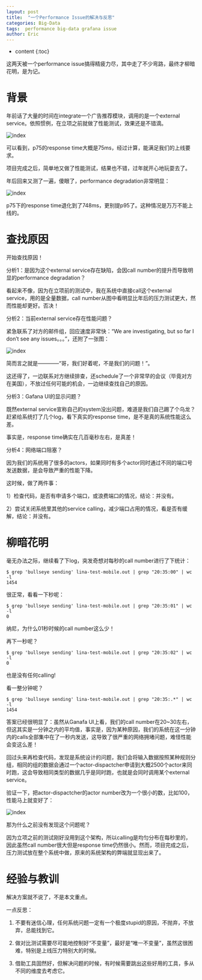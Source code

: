 ```yaml
---
layout: post
title:  "一个Performance Issue的解决与反思"
categories: Big-Data
tags:  performance big-data grafana issue
author: Eric
---
```


* content
{:toc}

这两天被一个performance issue搞得精疲力尽，其中走了不少弯路，最终才柳暗花明，是为记。

# 背景

年前话了大量的时间在integrate一个广告推荐模块，调用的是一个external service。依照惯例，在立项之前就做了性能测试，效果还是不错滴。

![index](http://static.zybuluo.com/comeon0r/dulolwh47ytb1tre05ie9joj/image001.png)

可以看到，p75的response time大概是75ms，经过计算，能满足我们的上线要求。

项目完成之后，简单地又做了性能测试，结果也不错，过年就开心地玩耍去了。

年后回来又测了一遍，傻眼了，performance degradation非常明显：

![index](http://static.zybuluo.com/comeon0r/m1diqob5o7c5lx6m0barzcgx/image006.png)

p75下的response time退化到了748ms，更别提p95了。这种情况是万万不能上线的。

# 查找原因

开始查找原因！

分析1：是因为这个external service存在缺陷，会因call number的提升而导致明显的performance degradation？

看起来不像，因为在立项前的测试中，我在系统中直接call这个external service，用的是全量数据，call number从图中看明显比年后的压力测试更大，然而性能却更好。否决！

分析2：当前external service存在性能问题？

紧急联系了对方的邮件组，回应速度非常快：“We are investigating, but so far I don’t see any issues。。。”，还附了一张图：

![index](http://static.zybuluo.com/comeon0r/ckx6vth6xdx67ntdxaj2vxat/image005.png)

简而言之就是————“哥，我们好着呢，不是我们的问题！”。

这还得了，一边联系对方继续排查，还schedule了一个非常早的会议（毕竟对方在美国），不放过任何可能的机会，一边继续查找自己的原因。

分析3：Gafana UI的显示问题？

既然external service宣称自己的system没出问题，难道是我们自己踢了个乌龙？赶紧给系统打了几个log，看下真实的response time，是不是真的系统性能这么差。

事实是，response time确实在几百毫秒左右，是真差！

分析4：网络端口阻塞？

因为我们的系统用了很多的actors，如果同时有多个actor同时通过不同的端口号发送数据，是会导致严重的性能下降。

这时候，做了两件事：

1）检查代码，是否有申请多个端口，或浪费端口的情况，结论：并没有。

2）尝试关闭系统里其他的service calling，减少端口占用的情况，看是否有缓解，结论：并没有。

# 柳暗花明

毫无办法之际，继续看了下log，突发奇想对每秒的call number进行了下统计：

```
$ grep 'bullseye sending' lina-test-mobile.out | grep "20:35:00" | wc -l
1454
```

很正常，看看一下秒呢：

```
$ grep 'bullseye sending' lina-test-mobile.out | grep "20:35:01" | wc -l
0
```

纳尼，为什么01秒时候的call number这么少！

再下一秒呢？

```
$ grep 'bullseye sending' lina-test-mobile.out | grep "20:35:02" | wc -l
0
```

也是没有任何calling!

看一整分钟呢？

```
$ grep 'bullseye sending' lina-test-mobile.out | grep "20:35:.*" | wc -l
1454
```

答案已经很明显了：虽然从Ganafa UI上看，我们的call number在20~30左右，但这其实是一分钟之内的平均值，事实是，因为某种原因，我们的系统在这一分钟内的calls全部集中在了一秒内发送，这导致了很严重的网络拥堵问题，难怪性能会变这么差！

回过头来再检查代码，发现是系统设计的问题，我们会将输入数据按照某种规则分组，相同的组的数据会通过一个actor-dispactcher申请到大概2500个actor来同时跑，这会导致相同类型的数据几乎是同时跑，也就是会同时调用某个external service。

验证一下，把actor-dispactcher的actor number改为一个很小的数，比如100，性能马上就变好了：

![index](http://static.zybuluo.com/comeon0r/ou6getnxukxle68zxa7gg4by/Screen%20Shot%202018-03-10%20at%204.18.18%20PM.png)

那为什么之前没有发现这个问题呢？

因为立项之前的测试刚好没用到这个架构，所以calling是均匀分布在每秒里的，因此虽然call number很大但是response time仍然很小。然而，项目完成之后，压力测试放在整个系统中做，原来的系统架构的弊端就显现出来了。

# 经验与教训

解决方案就不说了，不是本文重点。

一点反思：

1. 不要有迷信心理，任何系统问题一定有一个极度stupid的原因，不抛弃，不放弃，总能找到它。

2. 做对比测试需要尽可能地控制好“不变量”，最好是“唯一不变量”，虽然这很困难，特别是上线压力特别大的时候。

3. 借助工具固然好，但解决问题的时候，有时候需要跳出这些好用的工具，多从不同的维度去考虑它。
